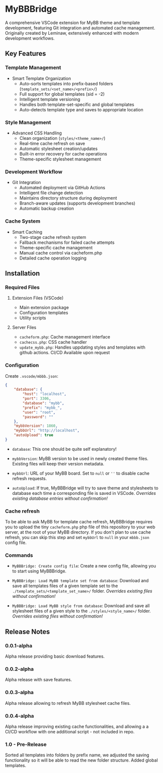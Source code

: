 # MyBBBridge

A comprehensive VSCode extension for MyBB theme and template development, featuring Git integration and automated cache management. Originally created by Leminaw, extensively enhanced with modern development workflows.

## Key Features

### Template Management
* Smart Template Organization
  - Auto-sorts templates into prefix-based folders (`template_sets/<set_name>/<prefix>/`)
  - Full support for global templates (sid = -2)
  - Intelligent template versioning
  - Handles both template-set-specific and global templates
  - Auto-detects template type and saves to appropriate location

### Style Management
* Advanced CSS Handling
  - Clean organization (`styles/<theme_name>/`)
  - Real-time cache refresh on save
  - Automatic stylesheet creation/updates
  - Built-in error recovery for cache operations
  - Theme-specific stylesheet management

### Development Workflow
* Git Integration
  - Automated deployment via GitHub Actions
  - Intelligent file change detection
  - Maintains directory structure during deployment
  - Branch-aware updates (supports development branches)
  - Automatic backup creation

### Cache System
* Smart Caching
  - Two-stage cache refresh system
  - Fallback mechanisms for failed cache attempts
  - Theme-specific cache management
  - Manual cache control via cacheform.php
  - Detailed cache operation logging

## Installation

### Required Files
1. Extension Files (VSCode)
   - Main extension package
   - Configuration templates
   - Utility scripts

2. Server Files
   - `cacheform.php`: Cache management interface
   - `cachecss.php`: CSS cache handler
   - `update_mybb.php`: Handles uppdating styles and templates with github actions.  CI/CD Available upon request

### Configuration
Create `.vscode/mbbb.json`:
```json
{
    "database": {
        "host": "localhost",
        "port": 3306,
        "database": "mybb",
        "prefix": "mybb_",
        "user": "root",
        "password": ""
    },
    "mybbVersion": 1860,
    "mybbUrl": "http://localhost",
    "autoUpload": true
}
```

* `database`: This one should be quite self explanatory!

* `mybbVersion`: MyBB version to be used in newly created theme files. Existing files
  will keep their version metadata.

* `mybbUrl`: URL of your MyBB board. Set to `null` or `''` to disable cache refresh
  requests.

* `autoUpload`: If true, MyBBBridge will try to save theme and stylesheets to database
  each time a corresponding file is saved in VSCode.
  *Overrides existing database entries without confirmation!*

### Cache refresh

To be able to ask MyBB for template cache refresh, MyBBBridge requires you to upload
the tiny `cacheform.php` php file of this repository to your web server, at the root of
your MyBB directory. If you don't plan to use cache refresh, you can skip this step and
set `mybbUrl` to `null` in your `mbbb.json` config file.

### Commands

* `MyBBBridge: Create config file`: Create a new config file, allowing you to start
  using MyBBBridge.

* `MyBBBridge: Load MyBB template set from database`: Download and save all templates
  files of a given template set to the `./template_sets/<template_set_name>/` folder.
  *Overrides existing files without confirmation!*

* `MyBBBridge: Load MyBB style from database`: Download and save all stylesheet files
  of a given style to the `./styles/<style_name>/` folder.
  *Overrides existing files without confirmation!*

## Release Notes

### 0.0.1-alpha

Alpha release providing basic download features.

### 0.0.2-alpha

Alpha release with save features.

### 0.0.3-alpha

Alpha release allowing to refresh MyBB stylesheet cache files.

### 0.0.4-alpha

Alpha release improving existing cache functionalities, and allowing a a CI/CD workflow with one additional script - not included in repo.

### 1.0 - Pre-Release

Sorted all templates into folders by prefix name, we adjusted the saving functionality so it will be able to read the new folder structure.  Added global templates.

